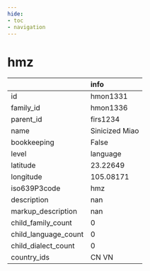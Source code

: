 ```yaml
---
hide:
- toc
- navigation
---
```

# hmz
|                      | info           |
|:---------------------|:---------------|
| id                   | hmon1331       |
| family_id            | hmon1336       |
| parent_id            | firs1234       |
| name                 | Sinicized Miao |
| bookkeeping          | False          |
| level                | language       |
| latitude             | 23.22649       |
| longitude            | 105.08171      |
| iso639P3code         | hmz            |
| description          | nan            |
| markup_description   | nan            |
| child_family_count   | 0              |
| child_language_count | 0              |
| child_dialect_count  | 0              |
| country_ids          | CN VN          |